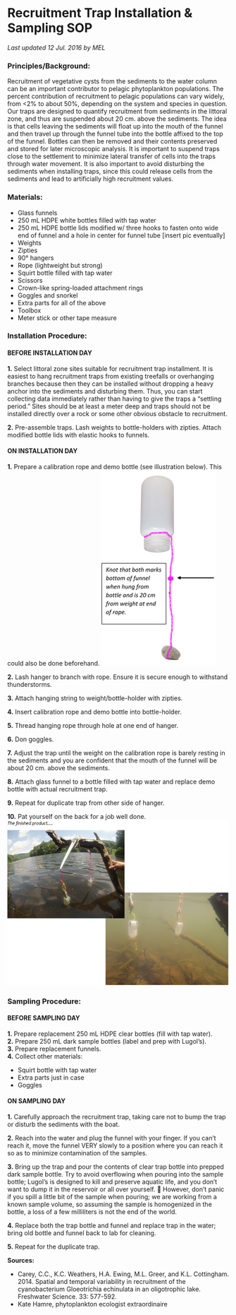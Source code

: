 # Recruitment Trap Installation & Sampling SOP
*Last updated 12 Jul. 2016 by MEL*

### Principles/Background:  

Recruitment of vegetative cysts from the sediments to the water column can be an important contributor to pelagic phytoplankton populations.  The percent contribution of recruitment to pelagic populations can vary widely, from <2% to about 50%, depending on the system and species in question.  Our traps are designed to quantify recruitment from sediments in the littoral zone, and thus are suspended about 20 cm. above the sediments.  The idea is that cells leaving the sediments will float up into the mouth of the funnel and then travel up through the funnel tube into the bottle affixed to the top of the funnel.  Bottles can then be removed and their contents preserved and stored for later microscopic analysis.  It is important to suspend traps close to the settlement to minimize lateral transfer of cells into the traps through water movement.  It is also important to avoid disturbing the sediments when installing traps, since this could release cells from the sediments and lead to artificially high recruitment values.

### Materials: 

-	Glass funnels
-	250 mL HDPE white bottles filled with tap water
-	250 mL HDPE bottle lids modified w/ three hooks to fasten onto wide end of funnel and a hole in center for funnel tube [insert pic eventually]
-	Weights
-	Zipties
-	90° hangers
-	Rope (lightweight but strong)
-	Squirt bottle filled with tap water
-	Scissors
-	Crown-like spring-loaded attachment rings
-	Goggles and snorkel
-	Extra parts for all of the above
-	Toolbox 
-	Meter stick or other tape measure

### Installation Procedure:  

#### BEFORE INSTALLATION DAY

**1.** Select littoral zone sites suitable for recruitment trap installment.  It is easiest to hang recruitment traps from existing treefalls or overhanging branches because then they can be installed without dropping a heavy anchor into the sediments and disturbing them.  Thus, you can start collecting data immediately rather than having to give the traps a “settling period.”  Sites should be at least a meter deep and traps should not be installed directly over a rock or some other obvious obstacle to recruitment.

**2.** Pre-assemble traps.  Lash weights to bottle-holders with zipties.  Attach modified bottle lids with elastic hooks to funnels. 

#### ON INSTALLATION DAY

**1.** Prepare a calibration rope and demo bottle (see illustration below).  This could also be done beforehand.
![](images/recruitment_trap.png)

**2.** Lash hanger to branch with rope.  Ensure it is secure enough to withstand thunderstorms.

**3.** Attach hanging string to weight/bottle-holder with zipties.  

**4.** Insert calibration rope and demo bottle into bottle-holder.

**5.** Thread hanging rope through hole at one end of hanger.

**6.** Don goggles.

**7.** Adjust the trap until the weight on the calibration rope is barely resting in the sediments and you are confident that the mouth of the funnel will be about 20 cm. above the sediments.

**8.** Attach glass funnel to a bottle filled with tap water and replace demo bottle with actual recruitment trap.

**9.** Repeat for duplicate trap from other side of hanger.

**10.** Pat yourself on the back for a job well done. 
![](images/traps_installed.png)

### Sampling Procedure:  

#### BEFORE SAMPLING DAY

**1.**	Prepare replacement 250 mL HDPE clear bottles (fill with tap water).  
**2.**	Prepare 250 mL dark sample bottles (label and prep with Lugol’s).  
**3.**	Prepare replacement funnels.  
**4.**	Collect other materials:

* Squirt bottle with tap water
* Extra parts just in case
* Goggles

#### ON SAMPLING DAY  
**1.** Carefully approach the recruitment trap, taking care not to bump the trap or disturb the sediments with the boat.

**2.**	Reach into the water and plug the funnel with your finger.  If you can’t reach it, move the funnel VERY slowly to a position where you can reach it so as to minimize contamination of the samples.

**3.**	Bring up the trap and pour the contents of clear trap bottle into prepped dark sample bottle.  Try to avoid overflowing when pouring into the sample bottle; Lugol’s is designed to kill and preserve aquatic life, and you don’t want to dump it in the reservoir or all over yourself.   However, don’t panic if you spill a little bit of the sample when pouring; we are working from a known sample volume, so assuming the sample is homogenized in the bottle, a loss of a few milliliters is not the end of the world.

**4.**	Replace both the trap bottle and funnel and replace trap in the water; bring old bottle and funnel back to lab for cleaning.

**5.**	Repeat for the duplicate trap.

**Sources:**  

* Carey, C.C., K.C. Weathers, H.A. Ewing, M.L. Greer, and K.L. Cottingham. 2014. Spatial and temporal variability in recruitment of the cyanobacterium Gloeotrichia echinulata in an oligotrophic lake.  Freshwater Science.  33: 577-592.  
* Kate Hamre, phytoplankton ecologist extraordinaire
